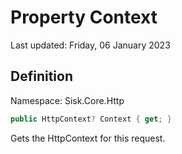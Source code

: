 # Property Context
Last updated: Friday, 06 January 2023

## Definition
Namespace: Sisk.Core.Http

```csharp
public HttpContext? Context { get; }
```

Gets the HttpContext for this request.

